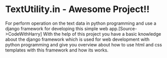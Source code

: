 # TextUtility.in - Awesome Project!!
For perform operation on the text data in python programming and use a django framework for developing this simple web app.[Source->CodeWithHarry]
With the help of this project you have a basic  knowledge about the django framework which is used for web development with python programming
and give you overview about how to use html and css templates with this framework and how its works.
